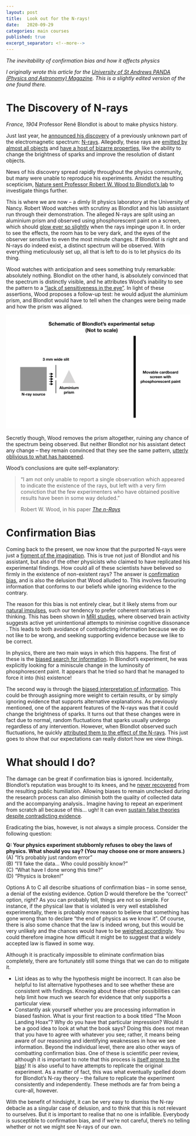 ```yaml
---
layout: post
title:  Look out for the N-rays!
date:   2020-09-29
categories: main courses
published: true
excerpt_separator: <!--more-->
---
```


*The inevitability of confirmation bias and how it affects physics*

<!--more-->

*I originally wrote this article for the [University of St Andrews PANDA (Physics and Astronomy) Magazine](https://pandamagazine.wp.st-andrews.ac.uk/). This is a slightly edited version of the one found there.*

# The Discovery of N-rays
*France, 1904*
Professor René Blondlot is about to make physics history.

Just last year, he [announced his discovery](https://archive.org/details/nrayscollectiono00blonrich/page/n29/mode/2up) of a previously unknown part of the electromagnetic spectrum: [N-rays](https://www.wired.com/2014/09/fantastically-wrong-n-rays/)​. Allegedly, these rays are [emitted by almost all objects](https://doi.org/10.1119/1.11342) and [have a host of bizarre properties](https://doi.org/10.1119/1.10643), like the ability to change the brightness of sparks and improve the resolution of distant objects​.

News of his discovery spread rapidly throughout the physics community, but many were unable to reproduce his experiments. Amidst the resulting scepticism, [Nature sent Professor Robert W. Wood to Blondlot’s lab](https://www.theguardian.com/education/2004/sep/02/research.highereducation4) to investigate things further​.

This is where we are now – a dimly lit physics laboratory at the University of Nancy. Robert Wood watches with scrutiny as Blondlot and his lab assistant run through their demonstration. The alleged N-rays are split using an aluminium prism and observed using phosphorescent paint on a screen, which should [glow ever so slightly](https://www.skeptic.com/eskeptic/10-10-13/) when the rays impinge upon it​. In order to see the effects, the room has to be very dark, and the eyes of the observer sensitive to even the most minute changes​. If Blondlot is right and N-rays do indeed exist, a distinct spectrum will be observed​. With everything meticulously set up, all that is left to do is to let physics do its thing.

Wood watches with anticipation and sees something truly remarkable: absolutely nothing. Blondlot on the other hand, is absolutely convinced that the spectrum is distinctly visible, and he attributes Wood’s inability to see the pattern to a [“lack of sensitiveness in the eye”​](https://zenodo.org/record/1429443). In light of these assertions, Wood proposes a follow-up test: he would adjust the aluminium prism, and Blondlot would have to tell when the changes were being made and how the prism was aligned​.

![Schematic of Blondlot's experiment](/assets/2020/Nray1_Experiment.png)

Secretly though, Wood removes the prism altogether, ruining any chance of the spectrum being observed​. But neither Blondlot nor his assistant detect any change – they remain convinced that they see the same pattern, [utterly oblivious to what has happened​](https://doi.org/10.2307/27757473).

Wood’s conclusions are quite self-explanatory:

> “I am not only unable to report a single observation which appeared to indicate the existence of the rays, but left with a very firm conviction that the few experimenters who have obtained positive results have been in some way deluded​.”
>
> Robert W. Wood, in his paper *[The n-Rays​](https://zenodo.org/record/1429443)*

# Confirmation Bias
Coming back to the present, we now know that the purported N-rays were just a [figment of the imagination​](https://doi.org/10.1119/1.2186333). This is true not just of Blondlot and his assistant, but also of the other physicists who claimed to have replicated his experimental findings. How could all of these scientists have believed so firmly in the existence of non-existent rays? The answer is [confirmation bias](https://www.globalcognition.org/confirmation-bias-3-cures/), and is also the delusion that Wood alluded to. This involves favouring information that conforms to our beliefs while ignoring evidence to the contrary​.

The reason for this bias is not entirely clear, but it likely stems from our [natural impulses​](https://effectiviology.com/confirmation-bias/#How_the_confirmation_bias_affects_people), such our tendency to prefer coherent narratives in thinking. This has been shown in [MRI studies](https://www.simplypsychology.org/confirmation-bias.html#imp), where observed brain activity suggests active yet unintentional attempts to minimise cognitive dissonance​. This leads to both avoidance of contradicting information because we do not like to be wrong, and seeking supporting evidence because we like to be correct​.

In physics, there are two main ways in which this happens. The first of these is the [biased search for information​](https://effectiviology.com/confirmation-bias/#How_the_confirmation_bias_affects_people). In Blondlot’s experiment, he was explicitly looking for a miniscule change in the luminosity of phosphorescent paint. It appears that he tried so hard that he managed to force it into (his) existence!

The second way is through the [biased interpretation of information​](https://doi.org/10.1006/obhd.1993.1044). This could be through assigning more weight to certain results, or by simply ignoring evidence that supports alternative explanations. As previously mentioned, one of the apparent features of the N-rays was that it could change the brightness of sparks​. It turns out that these changes were in fact due to normal, random fluctuations that sparks usually undergo regardless of any intervention​​. However, when Blondlot observed such fluctuations, he quickly [attributed them to the effect of the N-rays​](https://doi.org/10.2307/27757473). This just goes to show that our expectations can really distort how we view things.

# What should I do?
The damage can be great if confirmation bias is ignored. Incidentally, Blondlot’s reputation was brought to its knees, and he [never recovered](https://www.wired.com/2014/09/fantastically-wrong-n-rays/) from the resulting public humiliation​. Allowing biases to remain unchecked during the research process can also diminish both the quality of collected data and the accompanying analysis.. Imagine having to repeat an experiment from scratch all because of this… ugh! It can even [sustain false theories despite contradicting evidence​](https://nautil.us/issue/24/error/the-trouble-with-scientists).

Eradicating the bias, however, is not always a simple process. Consider the following question:

**Q: Your physics experiment stubbornly refuses to obey the laws of physics. What should you say? (You may choose one or more answers.)**  
(A) “It’s probably just random error”  
(B) “I’ll fake the data… Who could possibly know?”  
(C) “What have I done wrong this time?”  
(D) “Physics is broken!”  

Options A to C all describe situations of confirmation bias – in some sense, a denial of the existing evidence. Option D would therefore be the “correct” option, right? As you can probably tell, things are not so simple. For instance, if the physical law that is violated is very well established experimentally, there is probably more reason to believe that something has gone wrong than to declare “the end of physics as we know it”. Of course, there is also some chance that the law is indeed wrong, but this would be very unlikely and the chances would have to be [weighed accordingly​](https://doi.org/10.1037/h0076157). You could therefore imagine how difficult it might be to suggest that a widely accepted law is flawed in some way.

Although it is practically impossible to eliminate confirmation bias completely​, there are fortunately still some things that we can do to mitigate it.
- List ideas as to why the hypothesis might be incorrect​. It can also be helpful to list alternative hypotheses and to see whether these are consistent with findings. Knowing about these other possibilities can help limit how much we search for evidence that only supports a particular view.
- Constantly ask yourself whether you are processing information in biased fashion​. What is your first reaction to a book titled “The Moon Landing Hoax”? Why do you have that particular impression? Would it be a good idea to look at what the book says? Doing this does not mean that you have to agree with whatever you see; rather, it means being aware of our reasoning and identifying weaknesses in how we see information.
Beyond the individual level, there are also other ways of combatting confirmation bias. One of these is scientific peer review, although it is important to note that this process is [itself prone to the bias​](https://doi.org/10.1007/bf01173636)! It is also useful to have attempts to replicate the original experiment. As a matter of fact, this was what eventually spelled doom for Blondlot’s N-ray theory – the failure to replicate the experiment consistently and independently​. These methods are far from being a cure-all, however​.

With the benefit of hindsight, it can be very easy to dismiss the N-ray debacle as a singular case of delusion, and to think that this is not relevant to ourselves. But it is important to realise that no one is infallible. Everybody is susceptible to confirmation bias, and if we’re not careful, there’s no telling whether or not we might see N-rays of our own.
